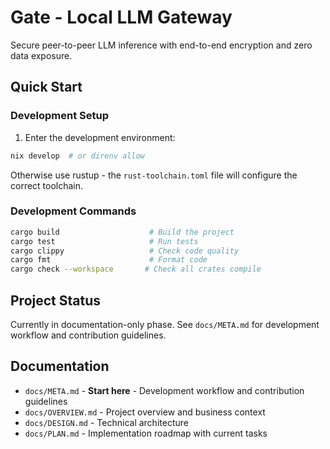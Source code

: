 # Gate - Local LLM Gateway

Secure peer-to-peer LLM inference with end-to-end encryption and zero data exposure.

## Quick Start

### Development Setup

1. Enter the development environment:
```bash
nix develop  # or direnv allow
```

Otherwise use rustup - the `rust-toolchain.toml` file will configure the correct toolchain.

### Development Commands

```bash
cargo build                    # Build the project
cargo test                     # Run tests
cargo clippy                   # Check code quality
cargo fmt                      # Format code
cargo check --workspace       # Check all crates compile
```

## Project Status

Currently in documentation-only phase. See `docs/META.md` for development workflow and contribution guidelines.

## Documentation

- `docs/META.md` - **Start here** - Development workflow and contribution guidelines
- `docs/OVERVIEW.md` - Project overview and business context
- `docs/DESIGN.md` - Technical architecture
- `docs/PLAN.md` - Implementation roadmap with current tasks